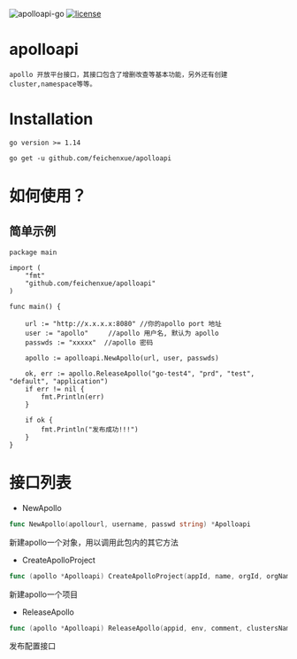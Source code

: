 ![apolloapi-go](https://img.shields.io/badge/apolloapi--go-v0.1-brightgreen)
[![license](http://dmlc.github.io/img/apache2.svg)](https://github.com/feichenxue/apolloapi/blob/master/LICENSE)

apolloapi
=========

```
apollo 开放平台接口，其接口包含了增删改查等基本功能，另外还有创建cluster,namespace等等。
```

# Installation

```
go version >= 1.14
```

```
go get -u github.com/feichenxue/apolloapi
```

# 如何使用？

## 简单示例


```golang
package main

import (
	"fmt"
	"github.com/feichenxue/apolloapi"
)

func main() {

	url := "http://x.x.x.x:8080" //你的apollo port 地址
	user := "apollo"     //apollo 用户名, 默认为 apollo
	passwds := "xxxxx"  //apollo 密码

	apollo := apolloapi.NewApollo(url, user, passwds)

	ok, err := apollo.ReleaseApollo("go-test4", "prd", "test", "default", "application")
	if err != nil {
		fmt.Println(err)
	}

	if ok {
		fmt.Println("发布成功!!!")
	}
}
```

# 接口列表

* NewApollo

```go
func NewApollo(apollourl, username, passwd string) *Apolloapi
```
新建apollo一个对象，用以调用此包内的其它方法

* CreateApolloProject

```go
func (apollo *Apolloapi) CreateApolloProject(appId, name, orgId, orgName, ownerName string) (bool, error)
```
新建apollo一个项目

* ReleaseApollo

```go
func (apollo *Apolloapi) ReleaseApollo(appid, env, comment, clustersName, namespaceName string) (bool, error)
```
发布配置接口

